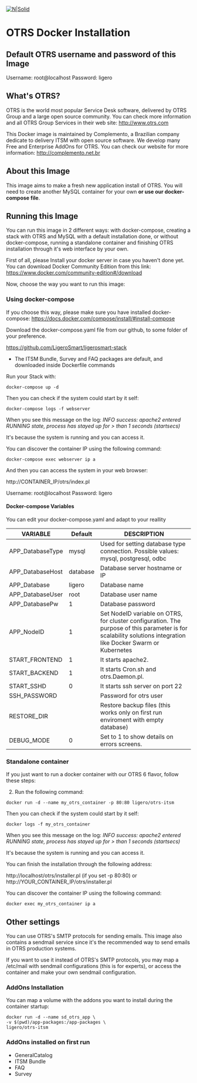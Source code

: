 ﻿
[![N|Solid](https://i1.wp.com/complemento.net.br/wp-content/uploads/2017/11/logo_otrs6free.png?fit=300%2C68&ssl=1)]()

OTRS Docker Installation
========================
## Default OTRS username and password of this Image

Username: root@localhost
Password: ligero

## What's OTRS?

OTRS is the world most popular Service Desk software, delivered by OTRS Group and a large open source community. You can check more information and all OTRS Group Services in their web site:
http://www.otrs.com

This Docker image is maintained by Complemento, a Brazilian company dedicate to delivery ITSM with open source software. We develop many Free and Enterprise AddOns for OTRS. You can check our website for more information:
http://complemento.net.br

## About this Image

This image aims to make a fresh new application install of OTRS. You will need to create another MySQL container for your own **or use our docker-compose file**.

## Running this Image

You can run this image in 2 different ways: with docker-compose, creating a stack with OTRS and MySQL with a default installation done, or without docker-compose, running a standalone container and finishing OTRS installation through it's web interface by your own.

First of all, please Install your docker server in case you haven't done yet. You can download Docker Community Edition from this link: 
	https://www.docker.com/community-edition#/download

Now, choose the way you want to run this image:

### Using docker-compose
If you choose this way, please make sure you have installed docker-compose:
https://docs.docker.com/compose/install/#install-compose

Download the docker-compose.yaml file from our github, to some folder of your preference. 

https://github.com/LigeroSmart/ligerosmart-stack

* The ITSM Bundle, Survey and FAQ packages are default, and downloaded inside Dockerfile commands


Run your Stack with:

`docker-compose up -d`

Then you can check if the system could start by it self:

`docker-compose logs -f webserver`

When you see this message on the log:
*INFO success: apache2 entered RUNNING state, process has stayed up for > than 1 seconds (startsecs)*

It's because the system is running and you can access it.

You can discover the container IP using the following command:

`docker-compose exec webserver ip a`

And then you can access the system in your web browser:

http://CONTAINER_IP/otrs/index.pl

Username: root@localhost
Password: ligero

#### Docker-compose Variables

You can edit your docker-compose.yaml and adapt to your reallity

| VARIABLE | Default | DESCRIPTION  |
|--|--|--|
| APP_DatabaseType | mysql | Used for setting database type connection. Possible values: mysql, postgresql, odbc |
| APP_DatabaseHost | database | Database server hostname or IP |
| APP_Database | ligero | Database name
| APP_DatabaseUser | root | Database user name |
| APP_DatabasePw | 1 | Database password |
| APP_NodeID | 1 | Set NodeID variable on OTRS, for cluster configuration. The purpose of this parameter is for scalability solutions integration like Docker Swarm or Kubernetes |
| START_FRONTEND | 1 | It starts apache2. |
| START_BACKEND | 1 | It starts Cron.sh and otrs.Daemon.pl. |
| START_SSHD | 0 | It starts ssh server on port 22 |
| SSH_PASSWORD |  | Password for otrs user |
| RESTORE_DIR |  | Restore backup files (this works only on first run enviroment with empty database) |
| DEBUG_MODE | 0 | Set to 1 to show details on errors screens. |

### Standalone container

If you just want to run a docker container with our OTRS 6 flavor, follow these steps:

 2. Run the following command:

`docker run -d --name my_otrs_container -p 80:80 ligero/otrs-itsm`

Then you can check if the system could start by it self:

`docker logs -f my_otrs_container`

When you see this message on the log:
*INFO success: apache2 entered RUNNING state, process has stayed up for > than 1 seconds (startsecs)*

It's because the system is running and you can access it.

You can finish the installation through the following address:

http://localhost/otrs/installer.pl (if you set -p 80:80)
or
http://YOUR_CONTAINER_IP/otrs/installer.pl

You can discover the container IP using the following command:

`docker exec my_otrs_container ip a`


## Other settings
You can use OTRS's SMTP protocols for sending emails. This image also contains a sendmail service since it's the recommended way to send emails in OTRS production systems.

If you want to use it instead of OTRS's SMTP protocols, you may map a /etc/mail with sendmail configurations (this is for experts), or access the container and make your own sendmail configuration.

### AddOns Installation
You can map a volume with the addons you want to install during the container startup:
```
docker run -d --name sd_otrs_app \
-v $(pwd)/app-packages:/app-packages \
ligero/otrs-itsm
```

### AddOns installed on first run

* GeneralCatalog
* ITSM Bundle
* FAQ
* Survey
